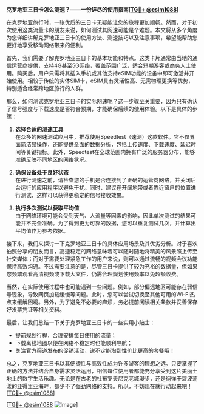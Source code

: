 **克罗地亚三日卡怎么测速？——一份详尽的使用指南[[TG💪+ @esim1088](https://t.me/s/esim1088)]**

在克罗地亚旅行时，一张优质的三日卡无疑能让您的旅程更加顺畅。然而，对于初次使用这类流量卡的朋友来说，如何测试其网速可能是个难题。本文将从多个角度为您详细讲解克罗地亚三日卡的使用方法、测速技巧以及注意事项，希望能帮助您更好地享受移动网络带来的便利。

首先，我们需要了解克罗地亚三日卡的基本功能和特点。这类卡片通常由当地的通信运营商提供，支持4G甚至5G网络，覆盖范围广泛，适合短期游客或商务人士使用。购买后，用户只需将其插入手机或其他支持eSIM功能的设备中即可激活并开始使用。相较于传统的实体SIM卡，eSIM具有灵活性高、无需物理更换等优势，特别适合经常跨地区旅行的人群。

那么，如何测试克罗地亚三日卡的实际网速呢？这一步骤至关重要，因为只有确认了信号强度与下载速度是否符合预期，才能确保后续的使用体验。以下是具体的步骤：

1. **选择合适的测速工具**  
   在众多的网速测试应用中，推荐使用Speedtest（速测）这款软件。它不仅界面简洁易操作，还能提供全面的数据分析，包括上传速度、下载速度、延迟时间等关键指标。此外，Speedtest在全球范围内拥有广泛的服务器分布，能够准确反映不同地区的网络状况。

2. **确保设备处于良好状态**  
   在进行测速之前，请检查您的手机是否连接到了正确的运营商网络，并关闭后台运行的应用程序以避免干扰。同时，建议在开阔地带或者靠近窗户的位置进行测试，这样可以获得更稳定的信号接收效果。

3. **执行多次测试以获取平均值**  
   由于网络环境可能会受到天气、人流量等因素的影响，因此单次测试的结果可能并不完全准确。为了得到更为可靠的数据，您可以重复测试几次，并计算出平均值作为参考依据。

接下来，我们来探讨一下克罗地亚三日卡的具体应用场景及其优劣分析。对于喜欢拍照分享的朋友而言，高速稳定的网络意味着可以随时随地将精美的风景照上传至社交媒体；而对于需要处理紧急工作的用户来说，则可以通过流畅的视频会议功能保持高效沟通。不过需要注意的是，尽管三日卡提供了较为充裕的数据量，但如果您频繁观看高清视频或下载大文件，仍需合理规划使用频率以免超额收费。

当然，在实际使用过程中也可能遇到一些问题。例如，部分偏远地区可能存在弱信号现象，导致网页加载缓慢等问题。此时，您可以尝试切换至其他可用的Wi-Fi热点来缓解困境。另外，为了避免不必要的麻烦，务必提前阅读相关条款并妥善保存好发票凭证等相关资料。

最后，让我们总结一下关于克罗地亚三日卡的一些实用小贴士：
- 提前规划行程，合理安排每日使用的流量；
- 下载离线地图以便在网络不稳定时也能顺利导航；
- 关注官方渠道发布的促销活动，说不定能淘到性价比更高的套餐哦！

总之，克罗地亚三日卡以其便捷性与高效性成为许多游客的理想之选。只要掌握了正确的方法并结合自身需求灵活运用，相信每位使用者都能充分享受到这片美丽土地上的数字生活乐趣。无论是在古老的杜布罗夫尼克老城漫步，还是徜徉于碧波荡漾的亚得里亚海畔，都少不了强劲网络的支持。所以，不妨现在就行动起来吧！[[TG💪+ @esim1088](https://t.me/s/esim1088)]

[[TG💪+ @esim1088](https://t.me/s/esim1088) ![Image](https://i.postimg.cc/4NQfJmqS/Snipaste-2025-05-13-00-14-12.png)]